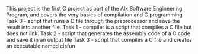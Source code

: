 This project is the first C project as part of the Alx Software Engineering Program, and covers the very basics of compilation and C programming
Task 0 - script that runs a C file through the preprocessor and save the result into another file.
Task 1 - compiler is a script that compiles a C file but does not link.
Task 2 - script that generates the assembly code of a C code and save it in an output file
Task 3 - script that compiles a C file and creates an executable named cisfun